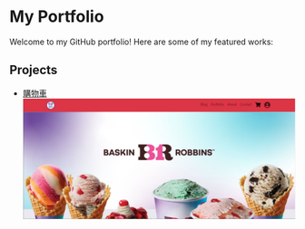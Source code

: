 # My Portfolio

Welcome to my GitHub portfolio! Here are some of my featured works:

## Projects

- [購物車](https://doris-hyt.github.io/profolio/%E8%B3%BC%E7%89%A9%E8%BB%8A%E8%A8%82%E8%B3%BC%E7%95%AB%E9%9D%A2.html)
  ![Project 1 Screenshot](img/購物車封面.png)
